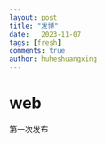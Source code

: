 ```yaml
---
layout: post
title: "发博"
date:   2023-11-07
tags: [fresh]
comments: true
author: huheshuangxing
---
```


# web
第一次发布
